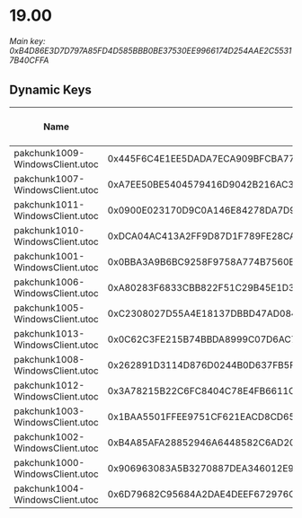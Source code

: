 # 19.00

###### *Main key: 0xB4D86E3D7D797A85FD4D585BBB0BE37530EE9966174D254AAE2C55317B40CFFA*

## Dynamic Keys

| Name                            | Key                                                                | High Res Textures |
|---------------------------------|--------------------------------------------------------------------|-------------------|
| pakchunk1009-WindowsClient.utoc | 0x445F6C4E1EE5DADA7ECA909BFCBA7759E31F044C6F9362D251B8A6D38C6C089A | ❌                 |
| pakchunk1007-WindowsClient.utoc | 0xA7EE50BE5404579416D9042B216AC39E7B6184D37D574C172BE65D9A2C3BD6ED | ❌                 |
| pakchunk1011-WindowsClient.utoc | 0x0900E023170D9C0A146E84278DA7D9018BD5ED4A97F8D79F1935C57779BEA057 | ❌                 |
| pakchunk1010-WindowsClient.utoc | 0xDCA04AC413A2FF9D87D1F789FE28CAC511E4FA5175CC80F4B88A637744FBFC17 | ❌                 |
| pakchunk1001-WindowsClient.utoc | 0x0BBA3A9B6BC9258F9758A774B7560B04F54B60232035BB75D1DFE2B71E568E77 | ❌                 |
| pakchunk1006-WindowsClient.utoc | 0xA80283F6833CBB822F51C29B45E1D331A2E0EC6B472C17279B3F3EFAFC3007AA | ❌                 |
| pakchunk1005-WindowsClient.utoc | 0xC2308027D55A4E18137DBBD47AD0845901628B91A675F3F0142BF12EFE62A7F8 | ❌                 |
| pakchunk1013-WindowsClient.utoc | 0x0C62C3FE215B74BBDA8999C07D6AC7216E7227949FB104328DE5B620141EFB3C | ❌                 |
| pakchunk1008-WindowsClient.utoc | 0x262891D3114D876D0244B0D637FB5F8DA7A8A36C9B029775850077EB8FE2B937 | ❌                 |
| pakchunk1012-WindowsClient.utoc | 0x3A78215B22C6FC8404C78E4FB6611C9AA007B9589652C4D20D0DF5120461C993 | ❌                 |
| pakchunk1003-WindowsClient.utoc | 0x1BAA5501FFEE9751CF621EACD8CD65F06E219FADA377091C6DE81E2E8C4BED8D | ❌                 |
| pakchunk1002-WindowsClient.utoc | 0xB4A85AFA28852946A6448582C6AD203AD6CDFC6D41E49E5E388125031F53DEB7 | ❌                 |
| pakchunk1000-WindowsClient.utoc | 0x906963083A5B3270887DEA346012E904A0E15FA9CB94269945EEB69926123D3B | ❌                 |
| pakchunk1004-WindowsClient.utoc | 0x6D79682C95684A2DAE4DEEF672976C07CA409943CACE6C703C2D863E11C55619 | ❌                 |
